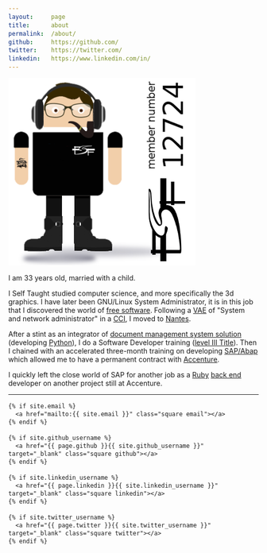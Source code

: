 ```yaml
---
layout:     page
title:      about
permalink:  /about/
github:     https://github.com/
twitter:    https://twitter.com/
linkedin:   https://www.linkedin.com/in/
---
```


<img class="col one right" src="/img/avatar.png">

I am 33 years old, married with a child.

I Self Taught studied computer science, and more specifically the 3d graphics. I have later been GNU/Linux System Administrator, it is in this job that I discovered the world of [free software](http://www.gnu.org/philosophy/free-sw.html). Following a [VAE](https://en.wikipedia.org/wiki/Validation_des_Acquis_de_l'Experience) of "System and network administrator" in a [CCI](https://en.wikipedia.org/wiki/Chamber_of_commerce), I moved to [Nantes](https://en.wikipedia.org/wiki/Nantes).

After a stint as an integrator of [document management system solution](https://en.wikipedia.org/wiki/Document_management_system) (developing [Python](https://en.wikipedia.org/wiki/Python_%28programming_language%29)), I do a Software Developer training ([level III Title](https://en.wikipedia.org/wiki/Brevet_de_Technicien_Sup%C3%A9rieur)). Then I chained with an accelerated three-month training on developing [SAP/Abap](https://en.wikipedia.org/wiki/ABAP) which allowed me to have a permanent contract with [Accenture](https://en.wikipedia.org/wiki/Accenture).

I quickly left the close world of SAP for another job as a [Ruby](https://en.wikipedia.org/wiki/Ruby_%28programming_language%29) [back end](https://en.wikipedia.org/wiki/Front_and_back_ends) developer on another project still at Accenture.

<div class="col three caption">
  <hr/>
  <span class="contacticon">

    {% if site.email %}
      <a href="mailto:{{ site.email }}" class="square email"></a>
    {% endif %}

    {% if site.github_username %}
      <a href="{{ page.github }}{{ site.github_username }}" target="_blank" class="square github"></a>
    {% endif %}

    {% if site.linkedin_username %}
      <a href="{{ page.linkedin }}{{ site.linkedin_username }}" target="_blank" class="square linkedin"></a>
    {% endif %}

    {% if site.twitter_username %}
      <a href="{{ page.twitter }}{{ site.twitter_username }}" target="_blank" class="square twitter"></a>
    {% endif %}
  </span>

</div>

